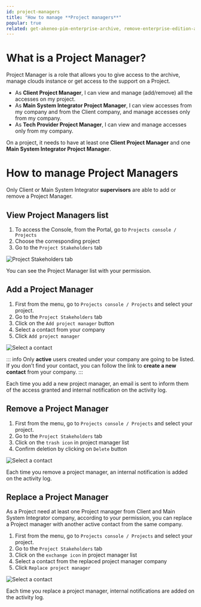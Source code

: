 ```yaml
---
id: project-managers
title: "How to manage **Project managers**" 
popular: true
related: get-akeneo-pim-enterprise-archive, remove-enterprise-edition-access
---
```


# What is a Project Manager?

Project Manager is a role that allows you to give access to the archive, manage clouds instance or get access to the support on a Project.

* As **Client Project Manager**, I can view and manage (add/remove) all the accesses on my project.
* As **Main System Integrator Project Manager**, I can view accesses from my company and from the Client company, and manage accesses only from my company.
* As **Tech Provider Project Manager**, I can view and manage accesses only from my company.

On a project, it needs to have at least one **Client Project Manager** and one **Main System Integrator Project Manager**.

# How to manage Project Managers

Only Client or Main System Integrator **supervisors** are able to add or remove a Project Manager.

## View Project Managers list

1. To access the Console, from the Portal, go to `Projects console / Projects`
2. Choose the corresponding project
3. Go to the `Project Stakeholders` tab

![Project Stakeholders tab](../img/stakeholders_tab.jpg)

You can see the Project Manager list with your permission.

## Add a Project Manager

1. First from the menu, go to `Projects console / Projects` and select your project.
2. Go to the `Project Stakeholders` tab
3. Click on the `Add project manager` button
4. Select a contact from your company
5. Click `Add project manager`

![Select a contact](../img/add_project_manager.jpg)

::: info
Only **active** users created under your company are going to be listed.
If you don’t find your contact, you can follow the link to **create a new contact** from your company.
:::

Each time you add a new project manager, an email is sent to inform them of the access granted and internal notification on the activity log.

## Remove a Project Manager

1. First from the menu, go to `Projects console / Projects` and select your project.
2. Go to the `Project Stakeholders` tab
3. Click on the `trash icon` in project manager list
4. Confirm deletion by clicking on `Delete` button

![Select a contact](../img/remove_project_manager.jpg)

Each time you remove a project manager, an internal notification is added on the activity log.

## Replace a Project Manager

As a Project need at least one Project manager from Client and Main System Integrator company, according to your permission, you can replace a Project manager with another active contact from the same company.

1. First from the menu, go to `Projects console / Projects` and select your project.
2. Go to the `Project Stakeholders` tab
3. Click on the `exchange icon` in project manager list
4. Select a contact from the replaced project manager company
5. Click `Replace project manager`

![Select a contact](../img/replace_project_manager.jpg)

Each time you replace a project manager, internal notifications are added on the activity log.